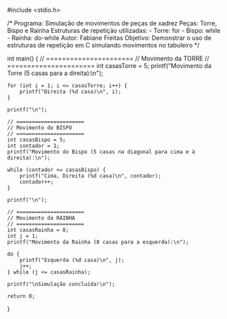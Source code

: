 #include <stdio.h>

/*
  Programa: Simulação de movimentos de peças de xadrez
  Peças: Torre, Bispo e Rainha
  Estruturas de repetição utilizadas:
    - Torre: for
    - Bispo: while
    - Rainha: do-while
  Autor: Fabiane Freitas
  Objetivo: Demonstrar o uso de estruturas de repetição em C simulando movimentos no tabuleiro
*/

int main() {
    // ======================
    // Movimento da TORRE
    // ======================
    int casasTorre = 5;
    printf("Movimento da Torre (5 casas para a direita):\n");

    for (int i = 1; i <= casasTorre; i++) {
        printf("Direita (%d casa)\n", i);
    }

    printf("\n");

    // ======================
    // Movimento do BISPO
    // ======================
    int casasBispo = 5;
    int contador = 1;
    printf("Movimento do Bispo (5 casas na diagonal para cima e à direita):\n");

    while (contador <= casasBispo) {
        printf("Cima, Direita (%d casa)\n", contador);
        contador++;
    }

    printf("\n");

    // ======================
    // Movimento da RAINHA
    // ======================
    int casasRainha = 8;
    int j = 1;
    printf("Movimento da Rainha (8 casas para a esquerda):\n");

    do {
        printf("Esquerda (%d casa)\n", j);
        j++;
    } while (j <= casasRainha);

    printf("\nSimulação concluída!\n");

    return 0;
}
